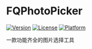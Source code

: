 # FQPhotoPicker
[![Version](https://img.shields.io/cocoapods/v/FQPhotoPicker.svg?style=flat)](http://cocoapods.org/pods/FQPhotoPicker)
[![License](https://img.shields.io/cocoapods/l/FQPhotoPicker.svg?style=flat)](http://cocoapods.org/pods/FQPhotoPicker)
[![Platform](https://img.shields.io/cocoapods/p/FQPhotoPicker.svg?style=flat)](http://cocoapods.org/pods/FQPhotoPicker)

一款功能齐全的图片选择工具
